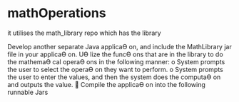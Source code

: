 # mathOperations
it utilises the math_library repo which has the library 

Develop another separate Java applicaƟ on, and include the MathLibrary jar file in your 
applicaƟ on. UƟ lize the funcƟ ons that are in the library to do the mathemaƟ cal operaƟ ons in the 
following manner: 
o System prompts the user to select the operaƟ on they want to perform. 
o System prompts the user to enter the values, and then the system does the computaƟ on 
and outputs the value. 
 Compile the applicaƟ on into the following runnable Jars 
